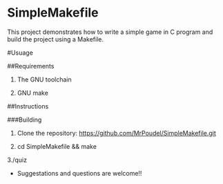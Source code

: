 # SimpleMakefile
This project demonstrates how to write a simple game in C program and build the project using a Makefile.

#Usuage

##Requirements

1. The GNU toolchain

2. GNU make

##Instructions

###Building

1. Clone the repository: https://github.com/MrPoudel/SimpleMakefile.git 

2. cd SimpleMakefile && make

3./quiz


* Suggestations and questions are welcome!!
